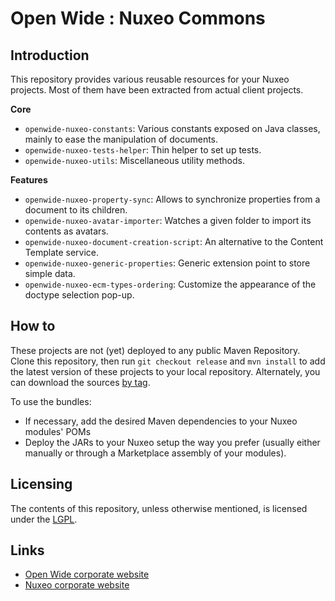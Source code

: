 Open Wide : Nuxeo Commons
=========================

## Introduction

This repository provides various reusable resources for your Nuxeo projects. Most of them have been extracted from actual client projects.

**Core**

* `openwide-nuxeo-constants`: Various constants exposed on Java classes, mainly to ease the manipulation of documents.
* `openwide-nuxeo-tests-helper`: Thin helper to set up tests.
* `openwide-nuxeo-utils`: Miscellaneous utility methods.

**Features**

* `openwide-nuxeo-property-sync`: Allows to synchronize properties from a document to its children.
* `openwide-nuxeo-avatar-importer`: Watches a given folder to import its contents as avatars.
* `openwide-nuxeo-document-creation-script`: An alternative to the Content Template service.
* `openwide-nuxeo-generic-properties`: Generic extension point to store simple data.
* `openwide-nuxeo-ecm-types-ordering`: Customize the appearance of the doctype selection pop-up.

## How to

These projects are not (yet) deployed to any public Maven Repository. Clone this repository, then run `git checkout release` and `mvn install` to add the latest version of these projects to your local repository. Alternately, you can download the sources [by tag](https://github.com/Open-Wide/openwide-nuxeo-commons/tags).

To use the bundles:

* If necessary, add the desired Maven dependencies to your Nuxeo modules' POMs
* Deploy the JARs to your Nuxeo setup the way you prefer (usually either manually or through a Marketplace assembly of your modules).

## Licensing

The contents of this repository, unless otherwise mentioned, is licensed under the [LGPL](http://www.gnu.org/copyleft/lesser.html).

## Links

* [Open Wide corporate website](http://www.openwide.fr/)
* [Nuxeo corporate website](http://www.nuxeo.com/fr)
